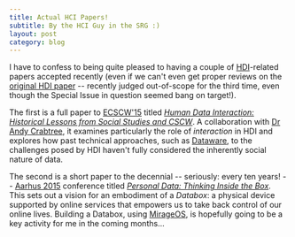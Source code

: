 ```yaml
---
title: Actual HCI Papers!
subtitle: By the HCI Guy in the SRG :)
layout: post
category: blog
---
```


I have to confess to being quite pleased to having a couple of
[HDI](http://hdiresearch.org/)-related papers accepted recently (even if we
can't even get proper reviews on the
[original HDI paper](http://ssrn.com/abstract=2508051) -- recently judged
out-of-scope for the third time, even though the Special Issue in question
seemed bang on target!).

The first is a full paper to [ECSCW'15](http://www.ecscw2015.no/) titled
[_Human Data Interaction: Historical Lessons from Social Studies and CSCW_](http://mor1.github.io/publications/pdf/ecscw15-hdi.pdf).
A collaboration with [Dr Andy Crabtree](http://www.andy-crabtree.com/), it
examines particularly the role of _interaction_ in HDI and explores how past
technical approaches, such as
[Dataware](http://mor1.github.io/publications/pdf/comsnets11-dataware.pdf), to
the challenges posed by HDI haven't fully considered the inherently social
nature of data.

The second is a short paper to the decennial -- seriously: every ten years! --
[Aarhus 2015](http://aarhus2015.org) conference titled
[_Personal Data: Thinking Inside the Box_](http://mor1.github.io/publications/pdf/aarhus15-databox.pdf).
This sets out a vision for an embodiment of a _Databox_: a physical device
supported by online services that empowers us to take back control of our online
lives. Building a Databox, using [MirageOS](https://mirage.io/), is hopefully
going to be a key activity for me in the coming months...
